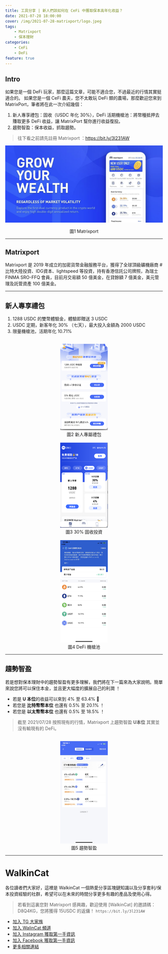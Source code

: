 ```yaml
---
title: 工具分享 | 新人們該如何在 CeFi 中獲取保本高年化收益？
date: 2021-07-28 18:00:00
cover: /img/2021-07-28-matrixport/logo.jpeg
tags:
    - Matrixport
    - 保本理財
categories:
    - CeFi
    - DeFi
feature: true
---
```


## Intro

如果您是一個 DeFi 玩家，那麼這篇文章，可能不適合您，不過最近的行情其實挺適合的。
如果您是一個 CeFi 農夫，您不太敢玩 DeFi 類的農場，那麼歡迎您來到 MatrixPort，筆者將在此一次介紹幾個：
1. 新人專享禮包：固收（USDC 年化 30%），DeFi 活期機槍池：將幣種抵押去賺取更多 DeFi 收益，讓 MatrixPort 幫你進行收益復投。
2. 趨勢智盈：保本收益，抓取趨勢。

> 往下看之前請先註冊 Matrixport ：https://bit.ly/3l231AW

![](/img/2021-07-28-matrixport/cover.png)
<center>圖1 Matrixport</center>
 
---
## Matrixport 
Matrixport 是 2019 年成立的加密貨幣金融服務平台，獲得了全球頂級礦機廠商 #比特大陸投資、IDG資本、lightspeed 等投資，持有香港信託公司牌照，為瑞士 FINMA SRO-FFQ 會員，目前月交易額 50 億美金，在貸餘額 7 億美金，美元管理及託管資產 100 億美金。

---
## 新人專享禮包

1. 1288 USDC 的雙幣體驗金，體驗即贈送 3 USDC
2. USDC 定期，新客年化 30% （七天），最大投入金額為 2000 USDC
3. 限量機槍池，活期年化 10.71%

<br>
<center><img src="/img/2021-07-28-matrixport/new.png" width=30%></center>
<center>圖2 新人專屬禮包</center>


<br>
<center><img src="/img/2021-07-28-matrixport/30.png" width=30%></center>
<center>圖3 30% 固收投資</center>

<br>
<center><img src="/img/2021-07-28-matrixport/defi.jpeg" width=30%></center>
<center>圖4 DeFi 機槍池</center>

---
## 趨勢智盈
若是想對保本理財中的趨勢智盈有更多理解，我們將在下一篇來為大家說明。簡單來說您將可以保住本金，並且更大幅度的擴展自己的利潤 ！
- 若是 **U 本位**的收益可以來到 4% 至 63.4% 👀
- 若您是 **比特幣幣本位** 也還有 0.5% 至 20.1% ！
- 若您是 **以太幣幣本位** 也還有 0.5% 至 18.5% ！

> 截至 2021/07/28 按照現有的行情，Matrixport 上趨勢智盈 **U本位** 其實並沒有輸現有的 DeFi。

<br>
<center><img src="/img/2021-07-28-matrixport/eth.jpg" width=30%></center>
<center>圖5 趨勢智盈</center>

---
# WalkinCat
各位讀者們大家好，這裡是 WalkinCat 一個熱愛分享區塊鏈知識以及分享套利/保本投資經驗的社群，希望可以在未來的時間分享更多有趣的產品及使用心得。

> 若看到這裏您對 Matrixport 感興趣，歡迎使用 [WalkinCat] 的邀請碼：D8Q4KG，您將獲得 15USDC 的返傭！
`https://bit.ly/3l231AW`

- [加入 TG 大家族](https://t.me/walkincat)
- [加入 WalinCat 頻道](https://t.me/walkincat2020)
- [加入 Instagram 獲取第一手資訊](https://bit.ly/2TgZ6ou)
- [加入 Facebook 獲取第一手資訊](https://bit.ly/3xMmPMd)
- [更多相關連結](https://linktr.ee/walkincat)